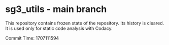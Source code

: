# sg3_utils - main branch

This repository contains frozen state of the repository.
Its history is cleared. It is used only for static code
analysis with Codacy.

Commit Time: 1707111594